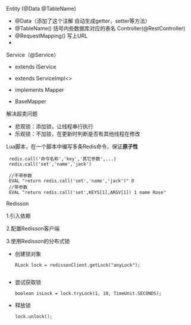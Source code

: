 

Entity (@Data   @TableName)
 - @Data（添加了这个注解 自动生成getter，setter等方法）
 - @TableName() 括号内些数据库对应的表名
Controller(@RestController)
 - @RequestMapping() 写上URL
 - 
Service（@Service）
 - extends IService
 - extends ServiceImpl<>
 - implements 
Mapper

 - BaseMapper




解决超卖问题
 - 悲观锁：添加锁，让线程串行执行
 - 乐观锁：不加锁，在更新时判断是否有其他线程在修改




Lua脚本，在一个脚本中编写多条Redis命令，保证**原子性**


```
 redis.call('命令名称','key','其它参数',...)
 redis.call('set','name','jack')
```



```
 //不带参数
 EVAL "return redis.call('set','name','jack')" 0
 //带参数
 EVAL "return redis.call('set',KEYS[1],ARGV[1]) 1 name Rose"

```



Redisson


1.引入依赖

2.配置Redisson客户端

3.使用Redisson的分布式锁
 - 创建锁对象
   ```
   RLock lock = redissonClient.getLock("anyLock");
  
   ```
 - 尝试获取锁
   ```
   boolean isLock = lock.tryLock(1, 10, TimeUnit.SECONDS);
   ```
 - 释放锁
   ```
   lock.unlock();
   ```


